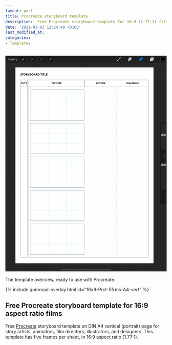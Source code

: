 ```yaml
---
layout: post
title: Procreate storyboard template
description:  Free Procreate storyboard template for 16:9 (1.77:1) films, ready to use.
date: '2021-03-03 12:24:48 +0100'
last_modified_at:
categories:
- Templates
---
```

<a href="https://gum.co/16x9-Prct-5frms-A4-vert" class="no-underline pv2 grow db"><img class="w-100" src="/images/Film-Storyboards.com_Procreate_Storyboard_Template_16x9-aspect-ratio_5-frames_DINA4-vertical_overview.png"></a>
<figcaption>The template overview, ready to use with Procreate.</figcaption>

{% include gumroad-overlay.html id="16x9-Prct-5frms-A4-vert" %}

## Free Procreate storyboard template for 16:9 aspect ratio films
Free [Procreate](https://procreate.art) storyboard template on DIN A4 vertical (portrait) page for story artists, animators, film directors, illustrators, and designers. This template has five frames per sheet, in 16:9 aspect ratio (1.77:1).
